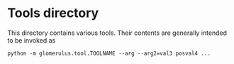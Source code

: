 # Tools directory

This directory contains various tools. Their contents are generally intended
to be invoked as

    python -m glomerulus.tool.TOOLNAME --arg --arg2=val3 posval4 ...
